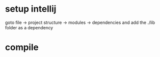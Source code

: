 # setup intellij 
goto file -> project structure -> modules -> dependencies
and add the ./lib folder as a dependency

# compile



